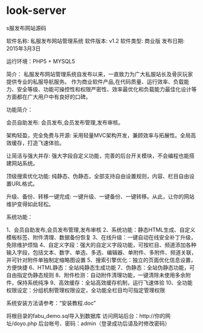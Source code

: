 # look-server
s服发布网站源码

软件名称: 私服发布网站管理系统
软件版本: v1.2
软件类型: 商业版
发布日期: 2015年3月3日


运行环境：PHP5 + MYSQL5 

简介： 私服发布网站管理系统自发布以来，一直致力为广大私服站长及骨灰玩家提供专业的私服导航服务。
作为商业软件产品,在代码质量、运行效率、负载能力、安全等级、功能可操控性和权限严密性、效率最优化和负载能力最佳化设计等方面都在广大用户中有良好的口碑。

功能简介：

会员自助发布:
会员发布,会员发布管理,发布审核。

架构轻盈，完全免费与开源:
采用轻量MVC架构开发，兼顾效率与拓展性。全局高效缓存，打造飞速体验。

让简洁与强大并存:
强大字段自定义功能，完善的后台开关模块，不会编程也能搭建网站系统。

顶级搜索优化功能:
纯静态、伪静态，全部支持自由设置规则，内容、栏目自由设置URL格式。

升级、备份、转移一键完成:
一键升级、一键备份、一键转移。从此，让你的网站维护变得如此轻松。

系统功能：

1、会员自助发布,会员发布管理,发布审核
2、系统功能：静态HTML生成、自定义模板标签、附件清理、数据备份恢复
3、在线升级：一键自动在线安全补丁升级，免除维护烦恼
4、自定义字段：强大的自定义字段功能，可按栏目、频道添加各种输入字段，包括文本、数字、单选、多选、编辑器、单附件、多附件、频道关联，并可针对附件单独制定缩略图设置
5、搜索引擎优化：独立的页面优化信息设置，方便快捷
6、HTML静态：全站纯静态生成功能
7、伪静态：全站伪静态功能，可自由指定伪静态规则
8、附件检测：自动附件清理功能，一键清除未使用多余附件，保持系统纯净
9、高效缓存：全站高效缓存机制，运行飞速体验
10、全功能权限设定：分组机制管理权限设定，全功能全栏目均可指定管理权限

系统安装方法请参考：“安装教程.doc”

将根目录的fabu_demo.sql导入到数据库
访问网站后台：http://你的网址/doyo.php
后台帐号、密码：admin（登录成功后请及时修改密码）
